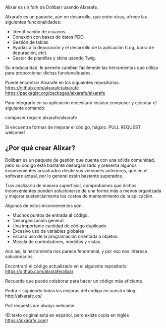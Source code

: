 Alixar es un fork de Dolibarr usando Alxarafe.

Alxarafe es un paquete, aún en desarrollo, que entre otras, ofrece las siguientes funcionalidades:
- Identificación de usuarios.
- Conexión con bases de datos PDO.
- Gestión de tablas.
- Ayudas a la depuración y el desarrollo de la aplicación (Log, barra de depuración, etc).
- Gestor de plantillas y skins usando Twig.

Su modularidad, le permite cambiar fácilmente las herramientas que utiliza para proporcionar
dichas funcionalidades.

Puede encontrar Alxarafe en los siguientes repositorios:
https://github.com/alxarafe/alxarafe
https://packagist.org/packages/alxarafe/alxarafe

Para integrarlo en su aplicación necesitará instalar composer y ejecutar el siguiente comando:

composer require alxarafe/alxarafe

Si encuentra formas de mejorar el código, hágalo.
PULL REQUEST welcome!

¿Por qué crear Alixar?
----------------------

Dolibarr es un paquete de gestión que cuenta con una sólida comunidad, pero su código está bastante
desorganizado y presenta algunos inconvenientes arrastrados desde sus versiones anteriores, que en
el software actual, por lo general están bastante superados.

Tras analizarlo de manera superficial, comprobamos que dichos inconvenientes pueden solucionarse de
una forma más o menos organizada y mejorar sustancialmente los costos de mantenimiento de la
aplicación.

Algunos de estos inconvenientes son:
- Muchos puntos de entrada al código.
- Desorganización general.
- Una importante cantidad de código duplicado.
- Excesivo uso de variables globales
- Escaso uso de la programación orientada a objetos.
- Mezcla de controladores, modelos y vistas.

Aún así, la herramienta nos parece fenomenal, y por eso nos interesa solucionarlos.

Encontrará el código actualizado en el siguiente repositorio:
https://github.com/alxarafe/alixar

Recuerde que puede colaborar para hacer un código más eficiente.

Podrá ir siguiendo todas las mejoras del código en nuestro blog:
http://alxarafe.es/

Pull requests are always welcome

(El texto original está en español, pero existe copia en inglés https://alxarafe.com)